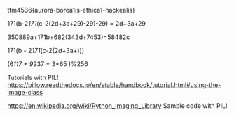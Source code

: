 ttm4536{aurora-borea1is-ethica1-hackealis}

171(b-2*171*(c-2(2d+3a+29)-29)-29) = 2d+3a+29

350889a+171b+682(343d+7453)=58482c

171(b - 2*171*(c-2(2*d+3*a+)))

(6*117 + 9*237 + 3*65 )%256

Tutorials with PIL!
    https://pillow.readthedocs.io/en/stable/handbook/tutorial.html#using-the-image-class

https://en.wikipedia.org/wiki/Python_Imaging_Library
    Sample code with PIL!